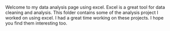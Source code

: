 Welcome to my data analysis page using excel. Excel is a great tool for data cleaning and analysis.
This folder contains some of the analysis project I worked on using excel. I had a great time working on these projects. I hope you find them interesting too.

